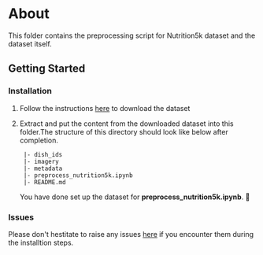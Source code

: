 # About

This folder contains the preprocessing script for Nutrition5k dataset and the dataset itself.

## Getting Started

### Installation

1. Follow the instructions [here](https://github.com/google-research-datasets/Nutrition5k) to download the dataset

2. Extract and put the content from the downloaded dataset into this folder.The structure of this directory should look like below after completion.
   ```
    |- dish_ids
    |- imagery
    |- metadata
    |- preprocess_nutrition5k.ipynb
    |- README.md
   ```
   You have done set up the dataset for **preprocess_nutrition5k.ipynb**. 🎉

### Issues

Please don't hestitate to raise any issues [here](https://github.com/Cheng-K/FoodNet/issues) if you encounter them during the installtion steps.
